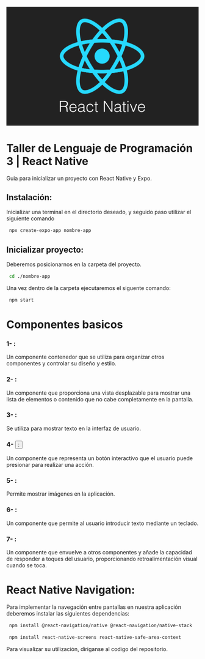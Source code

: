![TLP](https://github.com/Blito00/TLP-ReactNative/blob/main/assets/img/expo_reactnative.png)
# Taller de Lenguaje de Programación 3 | React Native

Guia para inicializar un proyecto con React Native y Expo.

## Instalación:

Inicializar una terminal en el directorio deseado, y seguido paso utilizar el siguiente comando

```bash
 npx create-expo-app nombre-app
```

## Inicializar proyecto:

Deberemos posicionarnos en la carpeta del proyecto.

```bash
 cd ./nombre-app
```
Una vez dentro de la carpeta ejecutaremos el siguente comando:
```bash
 npm start
```

# Componentes basicos

### 1- <View>: 
Un componente contenedor que se utiliza para organizar otros componentes y controlar su diseño y estilo.
### 2- <ScrollView>: 
Un componente que proporciona una vista desplazable para mostrar una lista de elementos o contenido que no cabe completamente en la pantalla.
### 3- <Text>: 
Se utiliza para mostrar texto en la interfaz de usuario.
### 4- <Button>: 
Un componente que representa un botón interactivo que el usuario puede presionar para realizar una acción.
### 5- <Image>: 
Permite mostrar imágenes en la aplicación.
### 6- <TextInput>: 
Un componente que permite al usuario introducir texto mediante un teclado.
### 7- <TouchableOpacity>: 
Un componente que envuelve a otros componentes y añade la capacidad de responder a toques del usuario, proporcionando retroalimentación visual cuando se toca.

# React Native Navigation:

Para implementar la navegación entre pantallas en nuestra aplicación deberemos instalar las siguientes dependencias:

```bash
 npm install @react-navigation/native @react-navigation/native-stack
```
```bash
 npm install react-native-screens react-native-safe-area-context
```
Para visualizar su utilización, diriganse al codigo del repositorio.